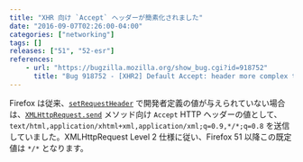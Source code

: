 ```yaml
---
title: "XHR 向け `Accept` ヘッダーが簡素化されました"
date: "2016-09-07T02:26:00-04:00"
categories: ["networking"]
tags: []
releases: ["51", "52-esr"]
references:
    - url: "https://bugzilla.mozilla.org/show_bug.cgi?id=918752"
      title: "Bug 918752 - [XHR2] Default Accept: header more complex than */*"
---
```

Firefox は従来、[`setRequestHeader`](https://developer.mozilla.org/docs/Web/API/XMLHttpRequest/setRequestHeader) で開発者定義の値が与えられていない場合は、[`XMLHttpRequest.send`](https://developer.mozilla.org/docs/Web/API/XMLHttpRequest/send) メソッド向け `Accept` HTTP ヘッダーの値として、`text/html,application/xhtml+xml,application/xml;q=0.9,*/*;q=0.8` を送信していました。XMLHttpRequest Level 2 仕様に従い、Firefox 51 以降この既定値は `*/*` となります。
